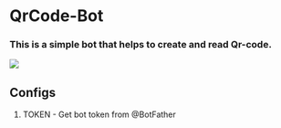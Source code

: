 # QrCode-Bot
### This is a simple bot that helps to create and read Qr-code.
![](https://media.istockphoto.com/id/1322805937/vector/bar-code.jpg?s=612x612&w=0&k=20&c=4QuevHVJtwvvxJxsGj8hifcO5jz_nC75TMNTKQS4Dg4=)

## Configs 
1. TOKEN - Get bot token from @BotFather
